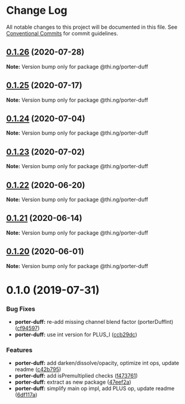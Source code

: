 # Change Log

All notable changes to this project will be documented in this file.
See [Conventional Commits](https://conventionalcommits.org) for commit guidelines.

## [0.1.26](https://github.com/thi-ng/umbrella/compare/@thi.ng/porter-duff@0.1.25...@thi.ng/porter-duff@0.1.26) (2020-07-28)

**Note:** Version bump only for package @thi.ng/porter-duff





## [0.1.25](https://github.com/thi-ng/umbrella/compare/@thi.ng/porter-duff@0.1.24...@thi.ng/porter-duff@0.1.25) (2020-07-17)

**Note:** Version bump only for package @thi.ng/porter-duff





## [0.1.24](https://github.com/thi-ng/umbrella/compare/@thi.ng/porter-duff@0.1.23...@thi.ng/porter-duff@0.1.24) (2020-07-04)

**Note:** Version bump only for package @thi.ng/porter-duff





## [0.1.23](https://github.com/thi-ng/umbrella/compare/@thi.ng/porter-duff@0.1.22...@thi.ng/porter-duff@0.1.23) (2020-07-02)

**Note:** Version bump only for package @thi.ng/porter-duff





## [0.1.22](https://github.com/thi-ng/umbrella/compare/@thi.ng/porter-duff@0.1.21...@thi.ng/porter-duff@0.1.22) (2020-06-20)

**Note:** Version bump only for package @thi.ng/porter-duff





## [0.1.21](https://github.com/thi-ng/umbrella/compare/@thi.ng/porter-duff@0.1.20...@thi.ng/porter-duff@0.1.21) (2020-06-14)

**Note:** Version bump only for package @thi.ng/porter-duff





## [0.1.20](https://github.com/thi-ng/umbrella/compare/@thi.ng/porter-duff@0.1.19...@thi.ng/porter-duff@0.1.20) (2020-06-01)

**Note:** Version bump only for package @thi.ng/porter-duff





# 0.1.0 (2019-07-31)

### Bug Fixes

* **porter-duff:** re-add missing channel blend factor (porterDuffInt) ([cf94597](https://github.com/thi-ng/umbrella/commit/cf94597))
* **porter-duff:** use int version for PLUS_I ([ccb29dc](https://github.com/thi-ng/umbrella/commit/ccb29dc))

### Features

* **porter-duff:** add darken/dissolve/opacity, optimize int ops, update readme ([c42b795](https://github.com/thi-ng/umbrella/commit/c42b795))
* **porter-duff:** add isPremultiplied checks ([f473761](https://github.com/thi-ng/umbrella/commit/f473761))
* **porter-duff:** extract as new package ([47eef2a](https://github.com/thi-ng/umbrella/commit/47eef2a))
* **porter-duff:** simplify main op impl, add PLUS op, update readme ([6df117a](https://github.com/thi-ng/umbrella/commit/6df117a))

